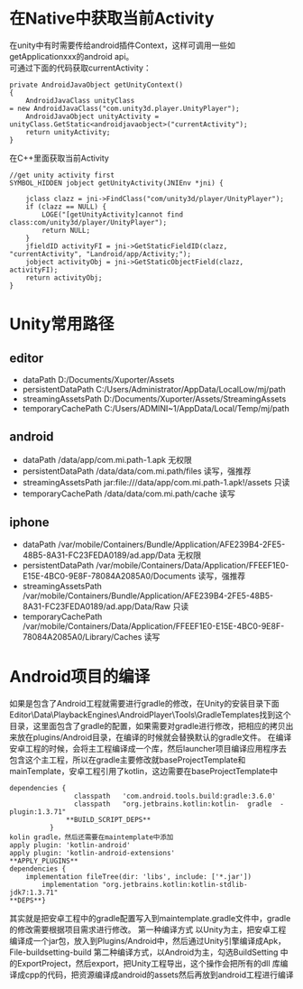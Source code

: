 # 在Native中获取当前Activity
在unity中有时需要传给android插件Context，这样可调用一些如getApplicationxxx的android api。  
可通过下面的代码获取currentActivity：
```
private AndroidJavaObject getUnityContext()
{
    AndroidJavaClass unityClass = new AndroidJavaClass("com.unity3d.player.UnityPlayer");
    AndroidJavaObject unityActivity = unityClass.GetStatic<androidjavaobject>("currentActivity");
    return unityActivity;
}
```
在C++里面获取当前Activity
```
//get unity activity first
SYMBOL_HIDDEN jobject getUnityActivity(JNIEnv *jni) {

    jclass clazz = jni->FindClass("com/unity3d/player/UnityPlayer");
    if (clazz == NULL) {
        LOGE("[getUnityActivity]cannot find class:com/unity3d/player/UnityPlayer");
        return NULL;
    }
    jfieldID activityFI = jni->GetStaticFieldID(clazz, "currentActivity", "Landroid/app/Activity;");
    jobject activityObj = jni->GetStaticObjectField(clazz, activityFI);
    return activityObj;
}
```



# Unity常用路径
## editor
* dataPath	D:/Documents/Xuporter/Assets
* persistentDataPath	C:/Users/Administrator/AppData/LocalLow/mj/path
* streamingAssetsPath	D:/Documents/Xuporter/Assets/StreamingAssets
* temporaryCachePath	C:/Users/ADMINI~1/AppData/Local/Temp/mj/path

## android
* dataPath	/data/app/com.mi.path-1.apk	无权限
* persistentDataPath	/data/data/com.mi.path/files	读写，强推荐
* streamingAssetsPath	jar:file:///data/app/com.mi.path-1.apk!/assets	只读
* temporaryCachePath	/data/data/com.mi.path/cache	读写

## iphone
* dataPath	/var/mobile/Containers/Bundle/Application/AFE239B4-2FE5-48B5-8A31-FC23FEDA0189/ad.app/Data 	无权限
* persistentDataPath	/var/mobile/Containers/Data/Application/FFEEF1E0-E15E-4BC0-9E8F-78084A2085A0/Documents 读写，强推荐
* streamingAssetsPath	/var/mobile/Containers/Bundle/Application/AFE239B4-2FE5-48B5-8A31-FC23FEDA0189/ad.app/Data/Raw	只读
* temporaryCachePath	/var/mobile/Containers/Data/Application/FFEEF1E0-E15E-4BC0-9E8F-78084A2085A0/Library/Caches	读写

# Android项目的编译
如果是包含了Android工程就需要进行gradle的修改，在Unity的安装目录下面Editor\Data\PlaybackEngines\AndroidPlayer\Tools\GradleTemplates找到这个目录，这里面包含了gradle的配置，如果需要对gradle进行修改，把相应的拷贝出来放在plugins/Android目录，在编译的时候就会替换默认的gradle文件。
在编译安卓工程的时候，会将主工程编译成一个库，然后launcher项目编译应用程序去包含这个主工程，所以在gradle主要修改就baseProjectTemplate和mainTemplate，安卓工程引用了kotlin，这边需要在baseProjectTemplate中
```plain
dependencies {
                classpath   'com.android.tools.build:gradle:3.6.0'
                classpath   "org.jetbrains.kotlin:kotlin-  gradle  -plugin:1.3.71"
              **BUILD_SCRIPT_DEPS**
          }
kolin gradle，然后还需要在maintemplate中添加
apply plugin: 'kotlin-android'
apply plugin: 'kotlin-android-extensions'
**APPLY_PLUGINS**
dependencies {
    implementation fileTree(dir: 'libs', include: ['*.jar'])
        implementation "org.jetbrains.kotlin:kotlin-stdlib-jdk7:1.3.71"
**DEPS**}
```
其实就是把安卓工程中的gradle配置写入到maintemplate.gradle文件中，gradle的修改需要根据项目需求进行修改。
第一种编译方式 以Unity为主，把安卓工程编译成一个jar包，放入到Plugins/Android中，然后通过Unity引擎编译成Apk，File-buildsetting-build
第二种编译方式，以Android为主，勾选BuildSetting 中的ExportProject，然后export，把Unity工程导出，这个操作会把所有的dll 库编译成cpp的代码，把资源编译成android的assets然后再放到android工程进行编译